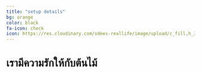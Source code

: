 ```yaml
---
title: "setup details"
bg: orange
color: black
fa-icon: check
icon: https://res.cloudinary.com/sdees-reallife/image/upload/c_fill,h_220,w_220,r_max/v1545224577/rawpixel-611124-unsplash.png
---
```

# เรามีความรักให้กับต้นไม้
